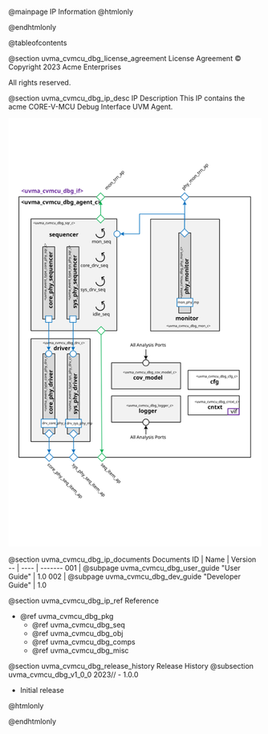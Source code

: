 @mainpage IP Information
@htmlonly
<div class="autonumbering">
@endhtmlonly


@tableofcontents


@section uvma_cvmcu_dbg_license_agreement License Agreement
© Copyright 2023 Acme Enterprises

All rights reserved.


@section uvma_cvmcu_dbg_ip_desc IP Description
This IP contains the acme CORE-V-MCU Debug Interface UVM Agent.

![CORE-V-MCU Debug Interface UVM Agent Block Diagram](agent_block_diagram.svg)


@section uvma_cvmcu_dbg_ip_documents Documents
ID | Name | Version
-- | ---- | -------
001 | @subpage uvma_cvmcu_dbg_user_guide "User Guide" | 1.0
002 | @subpage uvma_cvmcu_dbg_dev_guide "Developer Guide" | 1.0


@section uvma_cvmcu_dbg_ip_ref Reference
 * @ref uvma_cvmcu_dbg_pkg
   * @ref uvma_cvmcu_dbg_seq
   * @ref uvma_cvmcu_dbg_obj
   * @ref uvma_cvmcu_dbg_comps
   * @ref uvma_cvmcu_dbg_misc


@section uvma_cvmcu_dbg_release_history Release History
@subsection uvma_cvmcu_dbg_v1_0_0 2023// - 1.0.0
- Initial release


@htmlonly
</div>
@endhtmlonly